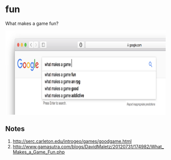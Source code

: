 # fun
What makes a game fun?

<img src="fun@2x.png?raw=true" width="888" height="265" title="What makes a game fun?">  

## Notes

1. http://serc.carleton.edu/introgeo/games/goodgame.html
2. http://www.gamasutra.com/blogs/DavidMaletz/20120731/174982/What_Makes_a_Game_Fun.php
